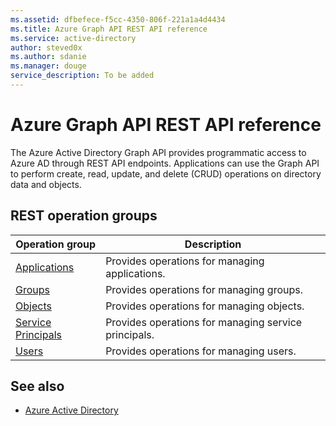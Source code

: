 ```yaml
---
ms.assetid: dfbefece-f5cc-4350-806f-221a1a4d4434
ms.title: Azure Graph API REST API reference
ms.service: active-directory
author: steved0x
ms.author: sdanie
ms.manager: douge
service_description: To be added
---
```


# Azure Graph API REST API reference

The Azure Active Directory Graph API provides programmatic access to Azure AD through REST API endpoints. Applications can use the Graph API to perform create, read, update, and delete (CRUD) operations on directory data and objects.


## REST operation groups

| Operation group                                                  | Description                                          |
|------------------------------------------------------------------|------------------------------------------------------|
| [Applications](xref:graph.windows.net.graphrbac.applications)            | Provides operations for managing applications.       |
| [Groups](xref:graph.windows.net.graphrbac.groups)                        | Provides operations for managing groups.             |
| [Objects](xref:graph.windows.net.graphrbac.objects)                      | Provides operations for managing objects.            |
| [Service Principals](xref:graph.windows.net.graphrbac.serviceprincipals) | Provides operations for managing service principals. |
| [Users](xref:graph.windows.net.graphrbac.users)                          | Provides operations for managing users.              |            |

## See also

- [Azure Active Directory](https://azure.microsoft.com/services/active-directory/)